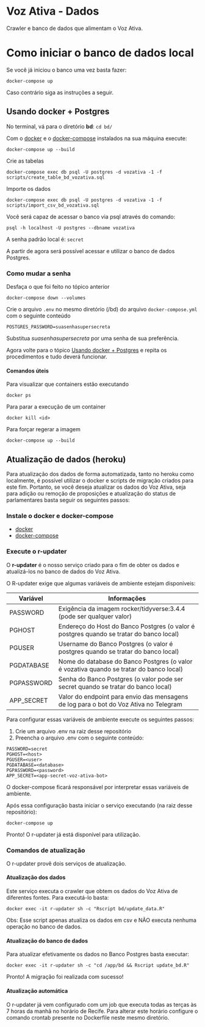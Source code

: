 # Voz Ativa - Dados

Crawler e banco de dados que alimentam o Voz Ativa.

# Como iniciar o banco de dados local

Se você já iniciou o banco uma vez basta fazer:

```
docker-compose up
```

Caso contrário siga as instruções a seguir.

## Usando docker + Postgres

No terminal, vá para o diretório **bd**: ```cd bd/```

Com o [docker](https://docs.docker.com/install/linux/docker-ce/ubuntu/#install-docker-ce) e o [docker-compose](https://docs.docker.com/compose/install/) instalados na sua máquina execute:

```
docker-compose up --build
```

Crie as tabelas
```
docker-compose exec db psql -U postgres -d vozativa -1 -f scripts/create_table_bd_vozativa.sql
```

Importe os dados
```
docker-compose exec db psql -U postgres -d vozativa -1 -f scripts/import_csv_bd_vozativa.sql
```

Você será capaz de acessar o banco via psql através do comando:
```
psql -h localhost -U postgres --dbname vozativa
```

A senha padrão local é: `secret`

A partir de agora será possível acessar e utilizar o banco de dados Postgres.

### Como mudar a senha

Desfaça o que foi feito no tópico anterior
```
docker-compose down --volumes
```

Crie o arquivo `.env` no mesmo diretório (/bd) do arquivo `docker-compose.yml` com o seguinte conteúdo

```
POSTGRES_PASSWORD=suasenhasupersecreta
```

Substitua _suasenhasupersecreta_ por uma senha de sua preferência.

Agora volte para o tópico [Usando docker + Postgres](#usando-docker-+-postgres) e repita os procedimentos e tudo deverá funcionar.

#### Comandos úteis

Para visualizar que containers estão executando
```
docker ps
```

Para parar a execução de um container
```
docker kill <id>
```

Para forçar regerar a imagem
```
docker-compose up --build
```

## Atualização de dados (heroku)

Para atualização dos dados de forma automatizada, tanto no heroku como localmente, é possível utilizar o docker e scripts de migração criados para este fim. Portanto, se você deseja atualizar os dados do Voz Ativa, seja para adição ou remoção de proposições e atualização do status de parlamentares basta seguir os seguintes passos:

### Instale o docker e docker-compose

- [docker](https://docs.docker.com/install/linux/docker-ce/ubuntu/#install-docker-ce)
- [docker-compose](https://docs.docker.com/compose/install/) 

### Execute o **r-updater**

O **r-updater** é o nosso serviço criado para o fim de obter os dados e atualizá-los no banco de dados do Voz Ativa.

O R-updater exige que algumas variáveis de ambiente estejam disponíveis:
      
| Variável  |  Informações |
|---|---|
| PASSWORD | Exigência da imagem rocker/tidyverse:3.4.4 (pode ser qualquer valor)  |
|  PGHOST |  Endereço do Host do Banco Postgres (o valor é postgres quando se tratar do banco local) |
| PGUSER  | Username do Banco Postgres (o valor é postgres quando se tratar do banco local) |
| PGDATABASE  | Nome do database do Banco Postgres (o valor é vozativa quando se tratar do banco local) |
| PGPASSWORD  | Senha do Banco Postgres (o valor pode ser secret quando se tratar do banco local) |
| APP_SECRET  | Valor do endpoint para envio das mensagens de log para o bot do Voz Ativa no Telegram |


Para configurar essas variáveis de ambiente execute os seguintes passos:

1. Crie um arquivo .env na raiz desse repositório
2. Preencha o arquivo .env com o seguinte conteúdo:

```
PASSWORD=secret
PGHOST=<host>
PGUSER=<user>
PGDATABASE=<database>
PGPASSWORD=<password>
APP_SECRET=<app-secret-voz-ativa-bot>
```

O docker-compose ficará responsável por interpretar essas variáveis de ambiente.

Após essa configuração basta iniciar o serviço executando (na raiz desse repositório):

```
docker-compose up
```

Pronto! O r-updater já está disponível para utilização. 

### Comandos de atualização

O r-updater provê dois serviços de atualização.

#### Atualização dos dados

Este serviço executa o crawler que obtem os dados do Voz Ativa de diferentes fontes. Para executá-lo basta:

```
docker exec -it r-updater sh -c "Rscript bd/update_data.R"
```
Obs: Esse script apenas atualiza os dados em csv e NÃO executa nenhuma operação no banco de dados.

#### Atualização do banco de dados

Para atualizar efetivamente os dados no Banco Postgres basta executar:

```
docker exec -it r-updater sh -c "cd /app/bd && Rscript update_bd.R"
```

Pronto! A migração foi realizada com sucesso!

#### Atualização automática

O r-updater já vem configurado com um job que executa todas as terças às 7 horas da manhã no horário de Recife. Para alterar este horário configure o comando crontab presente no Dockerfile neste mesmo diretório.
